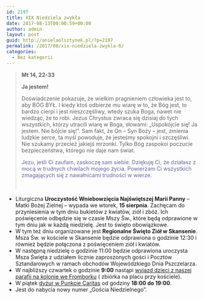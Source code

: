 ```yaml
---
id: 2197
title: XIX Niedziela zwykła
date: 2017-08-13T00:00:59+00:00
author: admin
layout: post
guid: http://anielaolsztynek.pl/?p=2197
permalink: /2017/08/xix-niedziela-zwykla-6/
categories:
  - Bez kategorii
---
```

> **Mt 14, 22-33**
> 
> **Ja jestem!**
> 
> Doświadczenie pokazuje, że wielkim pragnieniem człowieka jest to, aby BÓG BYŁ. I kiedy ktoś odbierze mu wiarę w to, że Bóg jest, to bardzo cierpi i jest nieszczęśliwy, wtedy szuka Boga, nawet nie wiedząc, że to robi. Jezus Chrystus zwraca się dzisiaj do tych wszystkich, którzy utracili wiarę w Boga, słowami: &#8222;Uspokójcie się! Ja jestem. Nie bójcie się!&#8221;. Sam fakt, że On &#8211; Syn Boży &#8211; jest, zmienia ludzkie serce, ta myśl powoduje, że jesteśmy spokojni i szczęśliwi. Nie szukamy przecież jakiejś mrzonki. Tylko Bóg zaspokoi poczucie bezpieczeństwa, którego nie daje nam świat.
> 
> <span style="color: #666699;">Jezu, jeśli Ci zaufam, zaskoczę sam siebie. Dziękuję Ci, że działasz z mocą w trudnych chwilach mojego życia. Powierzam Ci wszystkich zmagających się z nawałnicami trudności w wierze.</span>
> 
> &nbsp;

  * Liturgiczna **Uroczystość Wniebowzięcia Najświętszej Marii Panny** – Matki Bożej Zielnej – wypada we wtorek, **15 sierpnia**. Zachęcam do przyniesienia w tym dniu bukietów z kwiatów, ziół i zbóż. Ich poświęcenie odbędzie się w czasie Mszy Św., które będą odprawione w tym dniu jak w każdą niedzielę. Jest to święto obowiązkowe.
  * W tym też dniu organizowane jest **Regionalne Święto Ziół w Skansenie**. Msza Św. w kościele w Skansenie będzie odprawiona o godzinie 12:30 i również będzie połączona z poświęceniem ziół i kwiatów.
  * W następną niedzielę o godzinie 11:00 będzie odprawiona uroczysta Msza Święta z udziałem licznie zaproszonych gości i Pocztów Sztandarowych w ramach obchodów Wojewódzkiego Dnia Pszczelarza.
  * W najbliższy czwartek o godzinie **9:00** nastąpi <span style="text-decoration: underline;">wyjazd dzieci z naszej parafii na kolonie we Fromborku</span> ( zbiórka na placu przy kościele).
  * W piątek <span style="text-decoration: underline;">dyżur w Punkcie Caritas</span> od godziny **18:00 do 19:00**.
  * Jest do nabycia nowy numer „Gościa Niedzielnego”.